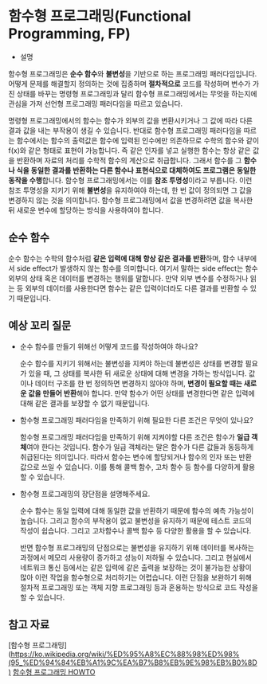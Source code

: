 # 함수형 프로그래밍(Functional Programming, FP)

- 설명

함수형 프로그래밍은 **순수 함수**와 **불변성**을 기반으로 하는 프로그래밍 패러다임입니다. 어떻게 문제를 해결할지 정의하는 것에 집중하며 **절차적으로** 코드를 작성하며 변수가 가진 상태를 바꾸는 명령형 프로그래밍과 달리 함수형 프로그래밍에서는 무엇을 하는지에 관심을 가져 선언형 프로그래밍 패러다임을 따르고 있습니다.

명령형 프로그래밍에서의 함수는 함수가 외부의 값을 변환시키거나 그 값에 따라 다른 결과 값을 내는 부작용이 생길 수 있습니다. 반대로 함수형 프로그래밍 패러다임을 따르는 함수에서는 함수의 출력값은 함수에 입력된 인수에만 의존하므로 수학의 함수와 같이 f(x)와 같은 형태로 표현이 가능합니다. 즉 같은 인자를 넣고 실행한 함수는 항상 같은 값을 반환하며 자료의 처리를 수학적 함수의 계산으로 취급합니다. 그래서 함수를 그 **함수나 식을 동일한 결과를 반환하는 다른 함수나 표현식으로 대체하여도 프로그램은 동일한 동작을 수행**합니다. 함수형 프로그래밍에서는 이를 **참조 투명성**이라고 부릅니다. 이런 참조 투명성을 지키기 위해 **불변성**을 유지하여야 하는데, 한 번 값이 정의되면 그 값을 변경하지 않는 것을 의미합니다. 함수형 프로그래밍에서 값을 변경하려면 값을 복사한 뒤 새로운 변수에 할당하는 방식을 사용하여야 합니다.

## 순수 함수

순수 함수는 수학의 함수처럼 **같은 입력에 대해 항상 같은 결과를 반환**하며, 함수 내부에서 side effect가 발생하지 않는 함수를 의미합니다. 여기서 말하는 side effect는 함수 외부의 상태 혹은 데이터를 변경하는 행위를 말합니다. 만약 외부 변수를 수정하거나 읽는 등 외부의 데이터를 사용한다면 함수는 같은 입력이더라도 다른 결과를 반환할 수 있기 때문입니다.

## 예상 꼬리 질문

- 순수 함수를 만들기 위해선 어떻게 코드를 작성하여야 하나요?

  순수 함수를 지키기 위해서는 불변성을 지켜야 하는데 불변성은 상태를 변경할 필요가 있을 때, 그 상태를 복사한 뒤 새로운 상태에 대해 변경을 가하는 방식입니다. 값이나 데이터 구조를 한 번 정의하면 변경하지 않아야 하며, **변경이 필요할 때는 새로운 값을 만들어 반환**해야 합니다. 만약 함수가 어떤 상태를 변경한다면 같은 입력에 대해 같은 결과를 보장할 수 없기 때문입니다.

- 함수형 프로그래밍 패러다임을 만족하기 위해 필요한 다른 조건은 무엇이 있나요?

  함수형 프로그래밍 패러다임을 만족하기 위해 지켜야할 다른 조건은 함수가 **일급 객체**여야 한다는 것입니다. 함수가 일급 객체라는 말은 함수가 다른 값들과 동등하게 취급된다는 의미입니다. 따라서 함수는 변수에 할당되거나 함수의 인자 또는 반환 값으로 쓰일 수 있습니다. 이를 통해 콜백 함수, 고차 함수 등 함수를 다양하게 활용할 수 있습니다.

- 함수형 프로그래밍의 장단점을 설명해주세요.

  순수 함수는 동일 입력에 대해 동일한 값을 반환하기 때문에 함수의 예측 가능성이 높습니다. 그리고 함수의 부작용이 없고 불변성을 유지하기 때문에 테스트 코드의 작성이 쉽습니다. 그리고 고차함수나 콜백 함수 등 다양한 활용을 할 수 있습니다.

  반면 함수형 프로그래밍의 단점으로는 불변성을 유지하기 위해 데이터를 복사하는 과정에서 메모리 사용량이 증가하고 성능이 저하될 수 있습니다. 그리고 현실에서 네트워크 통신 등에서는 같은 입력에 같은 출력을 보장하는 것이 불가능한 상황이 많아 이런 작업을 함수형으로 처리하기는 어렵습니다. 이런 단점을 보완하기 위해 절차적 프로그래밍 또는 객체 지향 프로그래밍 등과 혼용하는 방식으로 코드 작성을 할 수 있습니다.

## 참고 자료

[함수형 프로그래밍](https://ko.wikipedia.org/wiki/%ED%95%A8%EC%88%98%ED%98%(95_%ED%94%84%EB%A1%9C%EA%B7%B8%EB%9E%98%EB%B0%8D)
[함수형 프로그래밍 HOWTO](https://docs.python.org/ko/3/howto/functional.html)
